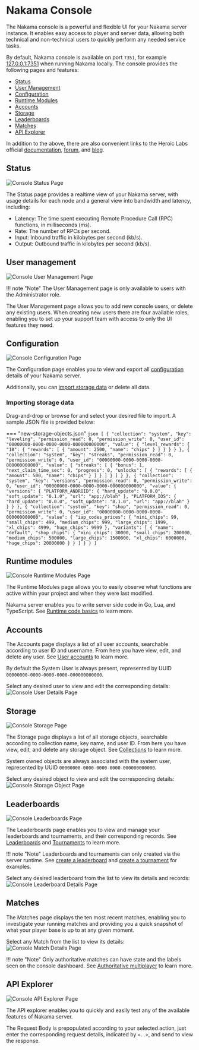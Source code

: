 # Nakama Console

The Nakama console is a powerful and flexible UI for your Nakama server instance. It enables easy access to player and server data, allowing both technical and non-technical users to quickly perform any needed service tasks.

By default, Nakama console is available on port `7351`, for example [127.0.0.1:7351](http://127.0.0.1:7351) when running Nakama locally. The console provides the following pages and features:

* [Status](#status)
* [User Management](#user-management)
* [Configuration](#configuration)
* [Runtime Modules](#runtime-modules)
* [Accounts](#accounts)
* [Storage](#storage)
* [Leaderboards](#leaderboards)
* [Matches](#matches)
* [API Explorer](#api-explorer)

In addition to the above, there are also convenient links to the Heroic Labs official [documentation](https://heroiclabs.com/docs/), [forum](https://forum.heroiclabs.com/), and [blog](https://heroiclabs.com/blog/).

## Status

![Console Status Page](images/console/console-status.png)

The Status page provides a realtime view of your Nakama server, with usage details for each node and a general view into bandwidth and latency, including:

* Latency: The time spent executing Remote Procedure Call (RPC) functions, in milliseconds (ms).
* Rate: The number of RPCs per second.
* Input: Inbound traffic in kilobytes per second (kb/s).
* Output: Outbound traffic in kilobytes per second (kb/s).

## User management

![Console User Management Page](images/console/console-user-management.png)

!!! note "Note"
    The User Management page is only available to users with the Administrator role.

The User Management page allows you to add new console users, or delete any existing users. When creating new users there are four available roles, enabling you to set up your support team with access to only the UI features they need.

## Configuration

![Console Configuration Page](images/console/console-user-management.png)

The Configuration page enables you to view and export all [configuration](configuration.md) details of your Nakama server.

Additionally, you can [import storage data](#importing-storage-data) or delete all data.

### Importing storage data

Drag-and-drop or browse for and select your desired file to import. A sample JSON file is provided below:

=== "new-storage-objects.json"
    ```json
    [
      {
        "collection": "system",
        "key": "leveling",
        "permission_read": 0,
        "permission_write": 0,
        "user_id": "00000000-0000-0000-0000-000000000000",
        "value": {
          "level_rewards": {
            "10": {
              "rewards": [
                {
                "amount": 2500,
                "name": "chips"
                }
              ]
            }
          }
        }
      },
      {
        "collection": "system",
        "key": "streaks",
        "permission_read": 0,
        "permission_write": 0,
        "user_id": "00000000-0000-0000-0000-000000000000",
        "value": {
          "streaks": [
            {
            "bonus": 1,
            "next_claim_time_sec": 0,
            "progress": 0,
            "unlocks": [
                {
                  "rewards": [
                    {
                      "amount": 500,
                      "name": "chips"
                    }
                  ]
                }
              ]
            }
          ]
        }
      },
      {
        "collection": "system",
        "key": "versions",
        "permission_read": 0,
        "permission_write": 0,
        "user_id": "00000000-0000-0000-0000-000000000000",
        "value": {
          "versions": {
            "PLATFORM_ANDROID": {
              "hard_update": "0.0.0",
              "soft_update": "0.1.0",
              "url": "app://blah"
            },
            "PLATFORM_IOS": {
              "hard_update": "0.0.0",
              "soft_update": "0.1.0",
              "url": "app://blah"
            }
          }
        }
      },
      {
        "collection": "system",
        "key": "shop",
        "permission_read": 0,
        "permission_write": 0,
        "user_id": "00000000-0000-0000-0000-000000000000",
        "value": {
          "iap_codes_prices": {
            "mini_chips": 99,
            "small_chips": 499,
            "medium_chips": 999,
            "large_chips": 1999,
            "xl_chips": 4999,
            "huge_chips": 9999
            },
        "variants": [
            {
              "name": "default",
              "shop_chips": {
                "mini_chips": 30000,
                "small_chips": 200000,
                "medium_chips": 500000,
                "large_chips": 1500000,
                "xl_chips": 6000000,
                "huge_chips": 20000000
              }
            }
          ]
        }
      }
    ]
    ```

## Runtime modules

![Console Runtime Modules Page](images/console/console-runtime-modules.png)

The Runtime Modules page allows you to easily observe what functions are active within your project and when they were last modified.

Nakama server enables you to write server side code in Go, Lua, and TypeScript. See [Runtime code basics](../server-framework/basics.md) to learn more.

## Accounts

The Accounts page displays a list of all user accounts, searchable according to user ID and username. From here you have view, edit, and delete any user. See [User accounts](../concepts/user-accounts.md) to learn more.

By default the System User is always present, represented by UUID `00000000-0000-0000-0000-000000000000`.

Select any desired user to view and edit the corresponding details:
![Console User Details Page](images/console/console-user-account.png)

## Storage

![Console Storage Page](images/console/console-storage-objects.png)

The Storage page displays a list of all storage objects, searchable according to collection name, key name, and user ID. From here you have view, edit, and delete any storage object. See [Collections](../concepts/collections.md) to learn more.

System owned objects are always associated with the system user, represented by UUID `00000000-0000-0000-0000-000000000000`.

Select any desired object to view and edit the corresponding details:
![Console Storage Object Page](images/console/console-storage-object-details.png)

## Leaderboards

![Console Leaderboards Page](images/console/console-leaderboards.png)

The Leaderboards page enables you to view and manage your leaderboards and tournaments, and their corresponding records. See [Leaderboards](../concepts/leaderboards.md) and [Tournaments](../concepts/tournaments.md) to learn more.

!!! note "Note"
    Leaderboards and tournaments can only created via the server runtime. See [create a leaderboard](../concepts/leaderboards.md#create-a-leaderboard) and [create a tournament](../concepts/tournaments.md#create-tournament) for examples.

Select any desired leaderboard from the list to view its details and records:
![Console Leaderboard Details Page](images/console/console-leaderboard-details.png)

## Matches

The Matches page displays the ten most recent matches, enabling you to investigate your running matches and providing you a quick snapshot of what your player base is up to at any given moment.

Select any Match from the list to view its details:
![Console Match Details Page](images/console/console-match-details.png)

!!! note "Note"
    Only authoritative matches can have state and the labels seen on the console dashboard. See [Authoritative multiplayer](../concepts/server-authoritative-multiplayer.md) to learn more.

## API Explorer

![Console API Explorer Page](images/console/console-api-explorer.png)

The API explorer enables you to quickly and easily test any of the available features of Nakama server.

The Request Body is prepopulated according to your selected action, just enter the corresponding request details, indicated by `<..>`, and send to view the response.
